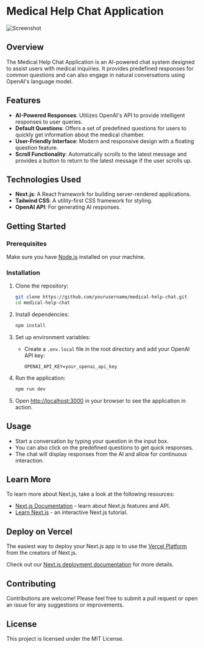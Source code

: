 # Medical Help Chat Application

![Screenshot](screenshot.png)

## Overview

The Medical Help Chat Application is an AI-powered chat system designed to assist users with medical inquiries. It provides predefined responses for common questions and can also engage in natural conversations using OpenAI's language model.

## Features

- **AI-Powered Responses**: Utilizes OpenAI's API to provide intelligent responses to user queries.
- **Default Questions**: Offers a set of predefined questions for users to quickly get information about the medical chamber.
- **User-Friendly Interface**: Modern and responsive design with a floating question feature.
- **Scroll Functionality**: Automatically scrolls to the latest message and provides a button to return to the latest message if the user scrolls up.

## Technologies Used

- **Next.js**: A React framework for building server-rendered applications.
- **Tailwind CSS**: A utility-first CSS framework for styling.
- **OpenAI API**: For generating AI responses.

## Getting Started

### Prerequisites

Make sure you have [Node.js](https://nodejs.org/) installed on your machine.

### Installation

1. Clone the repository:

   ```bash
   git clone https://github.com/yourusername/medical-help-chat.git
   cd medical-help-chat
   ```

2. Install dependencies:

   ```bash
   npm install
   ```

3. Set up environment variables:

   - Create a `.env.local` file in the root directory and add your OpenAI API key:
     ```
     OPENAI_API_KEY=your_openai_api_key
     ```

4. Run the application:

   ```bash
   npm run dev
   ```

5. Open [http://localhost:3000](http://localhost:3000) in your browser to see the application in action.

## Usage

- Start a conversation by typing your question in the input box.
- You can also click on the predefined questions to get quick responses.
- The chat will display responses from the AI and allow for continuous interaction.

## Learn More

To learn more about Next.js, take a look at the following resources:

- [Next.js Documentation](https://nextjs.org/docs) - learn about Next.js features and API.
- [Learn Next.js](https://nextjs.org/learn) - an interactive Next.js tutorial.

## Deploy on Vercel

The easiest way to deploy your Next.js app is to use the [Vercel Platform](https://vercel.com/new?utm_medium=default-template&filter=next.js&utm_source=create-next-app&utm_campaign=create-next-app-readme) from the creators of Next.js.

Check out our [Next.js deployment documentation](https://nextjs.org/docs/app/building-your-application/deploying) for more details.

## Contributing

Contributions are welcome! Please feel free to submit a pull request or open an issue for any suggestions or improvements.

## License

This project is licensed under the MIT License.
